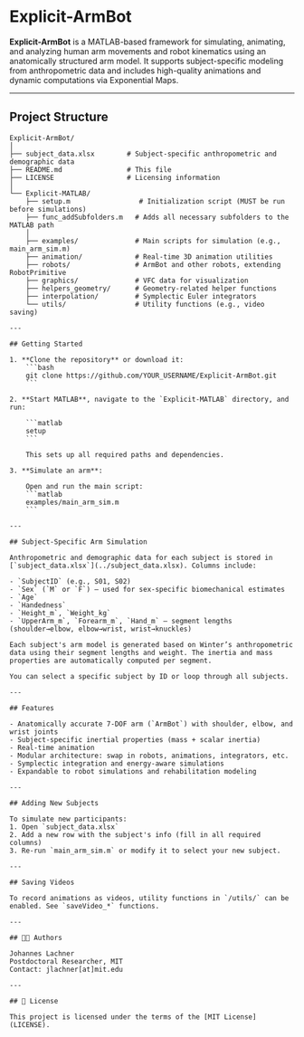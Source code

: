 # Explicit-ArmBot

**Explicit-ArmBot** is a MATLAB-based framework for simulating, animating, and analyzing human arm movements and robot kinematics using an anatomically structured arm model. It supports subject-specific modeling from anthropometric data and includes high-quality animations and dynamic computations via Exponential Maps.

---

## Project Structure

```text
Explicit-ArmBot/
│
├── subject_data.xlsx        # Subject-specific anthropometric and demographic data
├── README.md                # This file
├── LICENSE                  # Licensing information
│
└── Explicit-MATLAB/
    ├── setup.m                 # Initialization script (MUST be run before simulations)
    ├── func_addSubfolders.m   # Adds all necessary subfolders to the MATLAB path
    │
    ├── examples/              # Main scripts for simulation (e.g., main_arm_sim.m)
    ├── animation/             # Real-time 3D animation utilities
    ├── robots/                # ArmBot and other robots, extending RobotPrimitive
    ├── graphics/              # VFC data for visualization
    ├── helpers_geometry/      # Geometry-related helper functions
    ├── interpolation/         # Symplectic Euler integrators
    └── utils/                 # Utility functions (e.g., video saving)

---

## Getting Started

1. **Clone the repository** or download it:
    ```bash
    git clone https://github.com/YOUR_USERNAME/Explicit-ArmBot.git
    ```

2. **Start MATLAB**, navigate to the `Explicit-MATLAB` directory, and run:

    ```matlab
    setup
    ```

    This sets up all required paths and dependencies.

3. **Simulate an arm**:

    Open and run the main script:
    ```matlab
    examples/main_arm_sim.m
    ```

---

## Subject-Specific Arm Simulation

Anthropometric and demographic data for each subject is stored in [`subject_data.xlsx`](../subject_data.xlsx). Columns include:

- `SubjectID` (e.g., S01, S02)
- `Sex` (`M` or `F`) – used for sex-specific biomechanical estimates
- `Age`
- `Handedness`
- `Height_m`, `Weight_kg`
- `UpperArm_m`, `Forearm_m`, `Hand_m` – segment lengths (shoulder→elbow, elbow→wrist, wrist→knuckles)

Each subject's arm model is generated based on Winter’s anthropometric data using their segment lengths and weight. The inertia and mass properties are automatically computed per segment.

You can select a specific subject by ID or loop through all subjects.

---

## Features

- Anatomically accurate 7-DOF arm (`ArmBot`) with shoulder, elbow, and wrist joints
- Subject-specific inertial properties (mass + scalar inertia)
- Real-time animation
- Modular architecture: swap in robots, animations, integrators, etc.
- Symplectic integration and energy-aware simulations
- Expandable to robot simulations and rehabilitation modeling

---

## Adding New Subjects

To simulate new participants:
1. Open `subject_data.xlsx`
2. Add a new row with the subject's info (fill in all required columns)
3. Re-run `main_arm_sim.m` or modify it to select your new subject.

---

## Saving Videos

To record animations as videos, utility functions in `/utils/` can be enabled. See `saveVideo_*` functions.

---

## 👨‍🔬 Authors

Johannes Lachner  
Postdoctoral Researcher, MIT  
Contact: jlachner[at]mit.edu

---

## 📄 License

This project is licensed under the terms of the [MIT License](LICENSE).
